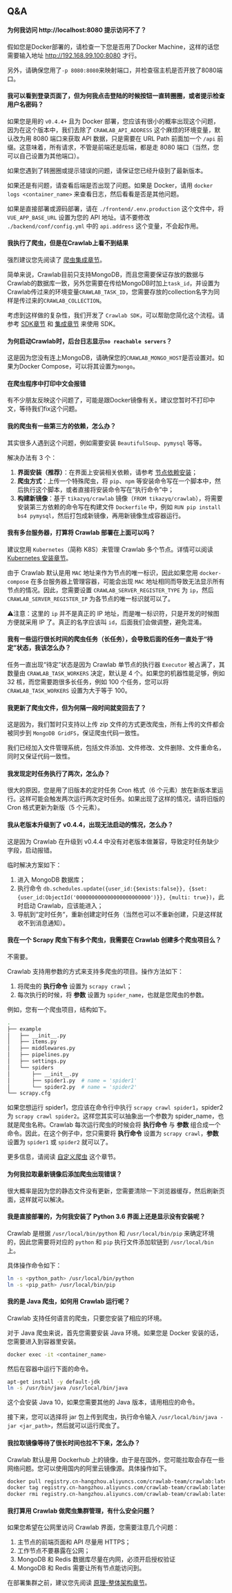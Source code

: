 ## Q&A

#### 为何我访问 http://localhost:8080 提示访问不了？

假如您是Docker部署的，请检查一下您是否用了Docker Machine，这样的话您需要输入地址 http://192.168.99.100:8080 才行。

另外，请确保您用了`-p 8080:8080`来映射端口，并检查宿主机是否开放了8080端口。

#### 我可以看到登录页面了，但为何我点击登陆的时候按钮一直转圈圈，或者提示检查用户名密码？

如果您是用的 `v0.4.4+` 且为 Docker 部署，您应该有很小的概率出现这个问题，因为在这个版本中，我们去除了 `CRAWLAB_API_ADDRESS` 这个麻烦的环境变量，默认改为用 8080 端口来获取 API 数据，只是需要在 URL Path 前面加一个 `/api` 前缀。这意味着，所有请求，不管是前端还是后端，都是走 8080 端口（当然，您可以自己设置为其他端口）。

如果您遇到了转圈圈或提示错误的问题，请保证您已经升级到了最新版本。

如果还是有问题，请查看后端是否出现了问题。如果是 Docker，请用 `docker logs <container_name>` 来查看日志，然后看看是否是其他问题。

如果是直接部署或源码部署，请在 `./frontend/.env.production` 这个文件中，将 `VUE_APP_BASE_URL` 设置为您的 API 地址。请不要修改 `./backend/conf/config.yml` 中的 `api.address` 这个变量，不会起作用。

#### 我执行了爬虫，但是在Crawlab上看不到结果

强烈建议您先阅读了 [爬虫集成章节](../Integration/README.md)。

简单来说，Crawlab目前只支持MongoDB，而且您需要保证存放的数据与Crawlab的数据库一致，另外您需要在传给MongoDB时加上`task_id`，并设置为Crawlab传过来的环境变量`CRAWLAB_TASK_ID`，您需要存放的collection名字为同样是传过来的`CRAWLAB_COLLECTION`。

考虑到这样做的复杂性，我们开发了 `Crawlab SDK`，可以帮助您简化这个流程。请参考 [SDK章节](../SDK/README.md) 和 [集成章节](../Integration/README.md) 来使用 SDK。

#### 为何启动Crawlab时，后台日志显示`no reachable servers`？

这是因为您没有连上MongoDB，请确保您的`CRAWLAB_MONGO_HOST`是否设置对。如果为Docker Compose，可以将其设置为`mongo`。

#### 在爬虫程序中打印中文会报错

有不少朋友反映这个问题了，可能是跟Docker镜像有关。建议您暂时不打印中文，等待我们fix这个问题。

#### 我的爬虫有一些第三方的依赖，怎么办？

其实很多人遇到这个问题，例如需要安装 `BeautifulSoup`、`pymysql` 等等。

解决办法有 3 个：

1. **界面安装（推荐）**：在界面上安装相关依赖，请参考 [节点依赖安装](../Node/Installation.md)；
2. **爬虫方式**：上传一个特殊爬虫，将 `pip`、`npm` 等安装命令写在一个脚本中，然后执行这个脚本，或者直接将安装命令写在“执行命令”中；
3. **构建新镜像**：基于 `tikazyq/crawlab` 镜像（`FROM tikazyq/crawlab`），将需要安装第三方依赖的命令写在构建文件 `Dockerfile` 中，例如 `RUN pip install bs4 pymysql`，然后打包成新镜像，再用新镜像生成容器运行。

#### 我有多台服务器，打算将 Crawlab 部署在上面可以吗？

建议您用 `Kubernetes`（简称 K8S）来管理 Crawlab 多个节点。详情可以阅读 [Kubernetes 安装章节](../Installation/Kubernetes.md)。

由于 Crawlab 默认是用 `MAC` 地址来作为节点的唯一标识，因此如果您用 `docker-compose` 在多台服务器上管理容器，可能会出现 `MAC` 地址相同而导致无法显示所有节点的情况。因此，您需要设置 `CRAWLAB_SERVER_REGISTER_TYPE` 为 `ip`，然后 `CRAWLAB_SERVER_REGISTER_IP` 为各节点的唯一标识就可以了。

⚠️注意：这里的 `ip` 并不是真正的 IP 地址，而是唯一标识符，只是开发的时候图方便就采用 IP 了。真正的名字应该叫 `id`，后面我们会做调整，避免混淆。

#### 我有一些运行很长时间的爬虫任务（长任务），会导致后面的任务一直处于“待定”状态，我该怎么办？

任务一直出现“待定”状态是因为 Crawlab 单节点的执行器 `Executor` 被占满了，其数量由 `CRAWLAB_TASK_WORKERS` 决定，默认是 4 个。如果您的机器性能足够，例如 32 核，而您需要跑很多长任务，例如 100 个任务，您可以将 `CRAWLAB_TASK_WORKERS` 设置为大于等于 100。

#### 我更新了爬虫文件，但为何隔一段时间就变回去了？

这是因为，我们暂时只支持以上传 zip 文件的方式更改爬虫，所有上传的文件都会被同步到 `MongoDB GridFS`，保证爬虫代码一致性。

我们已经加入文件管理系统，包括文件添加、文件修改、文件删除、文件重命名，同时又保证代码一致性。

#### 我发现定时任务执行了两次，怎么办？

很大的原因，您是用了旧版本的定时任务 Cron 格式（6 个元素）放在新版本里运行。这样可能会触发两次运行两次定时任务。如果出现了这样的情况，请将旧版的 Cron 格式更新为新版（5 个元素）。

#### 我从老版本升级到了 v0.4.4，出现无法启动的情况，怎么办？

这是因为 Crawlab 在升级到 v0.4.4 中没有对老版本做兼容，导致定时任务缺少字段，启动报错。

临时解决方案如下：
1. 进入 MongoDB 数据库；
2. 执行命令 `db.schedules.update({user_id:{$exists:false}}, {$set:{user_id:ObjectId('000000000000000000000000')}}, {multi: true})`，此时启动 Crawlab，应该能进入；
3. 导航到“定时任务“，重新创建定时任务（当然也可以不重新创建，只是这样就收不到消息通知）。

#### 我在一个 Scrapy 爬虫下有多个爬虫，我需要在 Crawlab 创建多个爬虫项目么？

不需要。

Crawlab 支持用参数的方式来支持多爬虫的项目。操作方法如下：
1. 将爬虫的 **执行命令** 设置为 `scrapy crawl`；
2. 每次执行的时候，将 **参数** 设置为 `spider_name`，也就是您爬虫的参数。

例如，您有一个爬虫项目，结构如下。

```bash
.
├── example
│   ├── __init__.py
│   ├── items.py
│   ├── middlewares.py
│   ├── pipelines.py
│   ├── settings.py
│   └── spiders
│       ├── __init__.py
│       ├── spider1.py  # name = 'spider1'
│       └── spider2.py  # name = 'spider2'
└── scrapy.cfg
```

如果您想运行 spider1，您应该在命令行中执行 `scrapy crawl spider1`，spider2 为 `scrapy crawl spider2`。这样您其实可以抽象出一个参数为 spider_name，也就是爬虫名称。Crawlab 每次运行爬虫的时候会将 **执行命令** 与 **参数** 组合成一个命令。因此，在这个例子中，您只需要将 **执行命令** 设置为 `scrapy crawl`，**参数** 设置为 `spider1` 或 `spider2` 就可以了。

更多信息，请阅读 [自定义爬虫](../Spider/CustomizedSpider.md) 这个章节。

#### 为何我拉取最新镜像后添加爬虫出现错误？

很大概率是因为您的静态文件没有更新，您需要清除一下浏览器缓存，然后刷新页面，这样就可以解决。

#### 我是直接部署的，为何我安装了 Python 3.6 界面上还是显示没有安装呢？

Crawlab 是根据 `/usr/local/bin/python` 和 `/usr/local/bin/pip` 来确定环境的，因此您需要将对应的 `python` 和 `pip` 执行文件添加软链到 `/usr/local/bin` 上。

具体操作命令如下：

```bash
ln -s <python_path> /usr/local/bin/python
ln -s <pip_path> /usr/local/bin/pip
```

#### 我的是 Java 爬虫，如何用 Crawlab 运行呢？

Crawlab 支持任何语言的爬虫，只要您安装了相应的环境。

对于 Java 爬虫来说，首先您需要安装 Java 环境。如果您是 Docker 安装的话，您需要进入到容器里安装。

```bash
docker exec -it <container_name>
```

然后在容器中运行下面的命令。

```bash
apt-get install -y default-jdk
ln -s /usr/bin/java /usr/local/bin/java
```

这个会安装 Java 10，如果您需要其他的 Java 版本，请用相应的命令。

接下来，您可以选择将 jar 包上传到爬虫，执行命令输入 `/usr/local/bin/java -jar <jar_path>`，然后就可以运行爬虫了。

#### 我拉取镜像等待了很长时间也拉不下来，怎么办？

Crawlab 默认是用 Dockerhub 上的镜像，由于是在国外，您可能拉取会存在一些网络问题。您可以使用国内的阿里云镜像源。具体操作如下。

```bash
docker pull registry.cn-hangzhou.aliyuncs.com/crawlab-team/crawlab:latest
docker tag registry.cn-hangzhou.aliyuncs.com/crawlab-team/crawlab:latest tikazyq/crawlab:latest
docker rmi registry.cn-hangzhou.aliyuncs.com/crawlab-team/crawlab:latest
```

#### 我打算用 Crawlab 做爬虫集群管理，有什么安全问题？

如果您希望在公网里访问 Crawlab 界面，您需要注意几个问题：

1. 主节点的前端页面和 API 尽量用 HTTPS；
2. 工作节点不要暴露在公网；
3. MongoDB 和 Redis 数据库尽量在内网，必须开启授权验证
4. MongoDB 和 Redis 需要让所有节点能访问到。

在部署集群之前，建议您先阅读 [原理-整体架构章节](../Architecture/Architecture.md)。